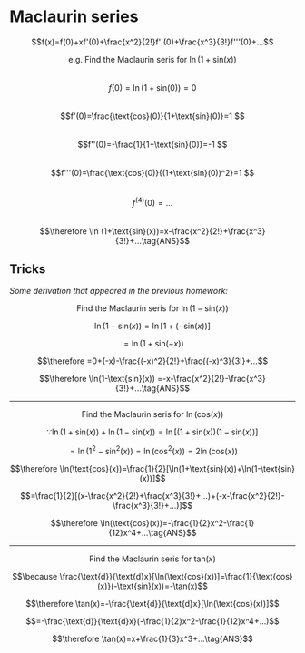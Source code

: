 # Maclaurin series
$$f(x)=f(0)+xf'(0)+\frac{x^2}{2!}f''(0)+\frac{x^3}{3!}f'''(0)+...$$

$$\text{e.g. Find the Maclaurin seris for } \ln(1+\text{sin}(x))$$  
$$f(0)=\ln(1+\text{sin}(0))=0  $$  
$$f'(0)=\frac{\text{cos}(0)}{1+\text{sin}(0)}=1 $$  
$$f''(0)=-\frac{1}{1+\text{sin}(0)}=-1  $$  
$$f'''(0)=\frac{\text{cos}(0)}{(1+\text{sin}(0))^2}=1 $$  
$$f^{(4)}(0)=...$$  
$$\therefore \ln (1+\text{sin}(x))=x-\frac{x^2}{2!}+\frac{x^3}{3!}+...\tag{ANS}$$  

## Tricks  

*Some derivation that appeared in the previous homework:*  

$$\text{Find the Maclaurin seris for } \ln(1-\text{sin}(x))$$  

$$\ln(1-\text{sin}(x))=\ln[1+(-\text{sin}(x))]$$  

$$=\ln(1+\text{sin}(-x))$$  

$$\therefore =0+(-x)-\frac{(-x)^2}{2!}+\frac{(-x)^3}{3!}+...$$  

$$\therefore \ln(1-\text{sin}(x)) =-x-\frac{x^2}{2!}-\frac{x^3}{3!}+...\tag{ANS}$$  

---

$$\text{Find the Maclaurin seris for } \ln(\text{cos}(x))$$  

$$\because \ln(1+\text{sin}(x))+\ln(1-\text{sin}(x))=\ln[(1+\text{sin}(x))(1-\text{sin}(x))]$$  

$$=\ln(1^2-\text{sin}^2(x))=\ln(\text{cos}^2(x))=2\ln(\text{cos}(x))$$  

$$\therefore \ln(\text{cos}(x))=\frac{1}{2}[\ln(1+\text{sin}(x))+\ln(1-\text{sin}(x))]$$  

$$=\frac{1}{2}[(x-\frac{x^2}{2!}+\frac{x^3}{3!}+...)+(-x-\frac{x^2}{2!}-\frac{x^3}{3!}+...)]$$  

$$\therefore \ln(\text{cos}(x))=-\frac{1}{2}x^2-\frac{1}{12}x^4+...\tag{ANS}$$    

---

$$\text{Find the Maclaurin seris for } \text{tan}(x)$$  

$$\because \frac{\text{d}}{\text{d}x}[\ln(\text{cos}(x))]=\frac{1}{\text{cos}(x)}(-\text{sin}(x))=-\tan(x)$$  

$$\therefore \tan(x)=-\frac{\text{d}}{\text{d}x}[\ln(\text{cos}(x))]$$  

$$=-\frac{\text{d}}{\text{d}x}(-\frac{1}{2}x^2-\frac{1}{12}x^4+...)$$  

$$\therefore \tan(x)=x+\frac{1}{3}x^3+...\tag{ANS}$$  

